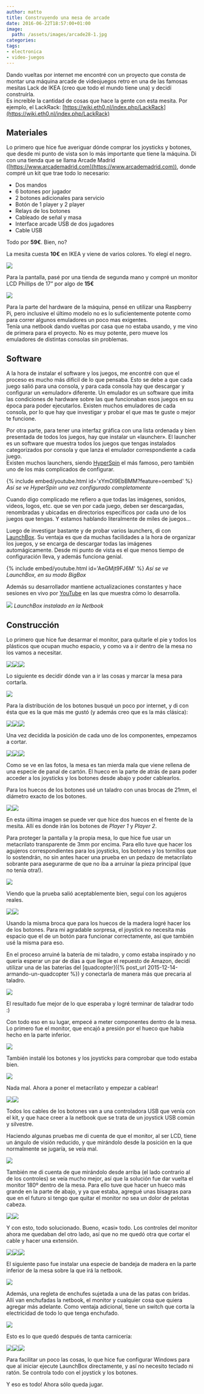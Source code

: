 ```yaml
---
author: matto
title: Construyendo una mesa de arcade
date: 2016-06-22T18:57:00+01:00
image: 
  path: /assets/images/arcade28-1.jpg
categories:
tags:
- electronica
- video-juegos
---
```


Dando vueltas por internet me encontré con un proyecto que consta de montar una máquina arcade de videojuegos retro en una de las famosas mesitas Lack de IKEA (creo que todo el mundo tiene una) y decidí construirla.  
Es increíble la cantidad de cosas que hace la gente con esta mesita. Por ejemplo, el LackRack: [https://wiki.eth0.nl/index.php/LackRack](https://wiki.eth0.nl/index.php/LackRack)

## Materiales

Lo primero que hice fue averiguar dónde comprar los joysticks y botones, que desde mi punto de vista son lo más importante que tiene la máquina. Di con una tienda que se llama Arcade Madrid ([https://www.arcademadrid.com](https://www.arcademadrid.com)), donde compré un kit que trae todo lo necesario:

- Dos mandos
- 6 botones por jugador
- 2 botones adicionales para servicio
- Botón de 1 player y 2 player
- Relays de los botones
- Cableado de señal y masa
- Interface arcade USB de dos jugadores
- Cable USB

Todo por **59€**. Bien, no?

La mesita cuesta **10€** en IKEA y viene de varios colores. Yo elegí el negro.

![](/assets/images/lack.jpg)

Para la pantalla, pasé por una tienda de segunda mano y compré un monitor LCD Phillips de 17” por algo de **15€**

![](/assets/images/mon_pic.jpg)

Para la parte del hardware de la máquina, pensé en utilizar una Raspberry Pi, pero inclusive el último modelo no es lo suficientemente potente como para correr algunos emuladores un poco mas exigentes.  
Tenía una netbook dando vueltas por casa que no estaba usando, y me vino de primera para el proyecto. No es muy potente, pero mueve los emuladores de distintas consolas sin problemas.

## Software

A la hora de instalar el software y los juegos, me encontré con que el proceso es mucho más difícil de lo que pensaba. Esto se debe a que cada juego salió para una consola, y para cada consola hay que descargar y configurar un «emulador» diferente. Un emulador es un software que imita las condiciones de hardware sobre las que funcionaban esos juegos en su época para poder ejecutarlos. Existen muchos emuladores de cada consola, por lo que hay que investigar y probar el que mas te guste o mejor te funcione.

Por otra parte, para tener una interfaz gráfica con una lista ordenada y bien presentada de todos los juegos, hay que instalar un «launcher». El launcher es un software que muestra todos los juegos que tengas instalados categorizados por consola y que lanza el emulador correspondiente a cada juego.  
Existen muchos launchers, siendo [HyperSpin](https://www.hyperspin-fe.com/) el más famoso, pero también uno de los más complicados de configurar.

{% include embed/youtube.html id='xYmOI9EbBMM?feature=oembed' %}
_Así se ve HyperSpin una vez configurado completamente_

Cuando digo complicado me refiero a que todas las imágenes, sonidos, videos, logos, etc. que se ven por cada juego, deben ser descargadas, renombradas y ubicadas en directorios específicos por cada uno de los juegos que tengas. Y estamos hablando literalmente de miles de juegos...

Luego de investigar bastante y de probar varios launchers, di con [LaunchBox](https://www.launchbox-app.com). Su ventaja es que da muchas facilidades a la hora de organizar los juegos, y se encarga de descargar todas las imágenes automágicamente. Desde mi punto de vista es el que menos tiempo de configuración lleva, y además funciona genial.

{% include embed/youtube.html id='AeGMjt9FJ6M' %}
_Así se ve LaunchBox, en su modo BigBox_

Además su desarrollador mantiene actualizaciones constantes y hace sesiones en vivo por [YouTube](https://www.youtube.com/channel/UCSIht6UXIEXIgz4eXAEShxA) en las que muestra cómo lo desarrolla.

![](/assets/images/launchbox.jpg)
_LaunchBox instalado en la Netbook_

## Construcción

Lo primero que hice fue desarmar el monitor, para quitarle el pie y todos los plásticos que ocupan mucho espacio, y como va a ir dentro de la mesa no los vamos a necesitar.

![](/assets/images/arcade1.jpg)![](/assets/images/arcade2.jpg)![](/assets/images/arcade3.jpg)

Lo siguiente es decidir dónde van a ir las cosas y marcar la mesa para cortarla.

![](/assets/images/arcade4.jpg)

Para la distribución de los botones busqué un poco por internet, y di con ésta que es la que más me gustó (y además creo que es la más clásica):

![](/assets/images/button_layout.jpg)![](/assets/images/arcade5.jpg)![](/assets/images/arcade6.jpg)

Una vez decidida la posición de cada uno de los componentes, empezamos a cortar.

![](/assets/images/arcade7.jpg)![](/assets/images/arcade8.jpg)![](/assets/images/arcade9.jpg)

Como se ve en las fotos, la mesa es tan mierda mala que viene rellena de una especie de panal de cartón. El hueco en la parte de atrás de para poder acceder a los joysticks y los botones desde abajo y poder cablearlos.

Para los huecos de los botones usé un taladro con unas brocas de 21mm, el diámetro exacto de los botones.

![](/assets/images/arcade10.jpg)![](/assets/images/arcade11.jpg)

En esta última imagen se puede ver que hice dos huecos en el frente de la mesita. Allí es donde irán los botones de _Player 1_ y _Player 2_.

Para proteger la pantalla y la propia mesa, lo que hice fue usar un metacrilato transparente de 3mm por encima. Para ello tuve que hacer los agujeros correspondientes para los joysticks, los botones y los tornillos que lo sostendrán, no sin antes hacer una prueba en un pedazo de metacrilato sobrante para asegurarme de que no iba a arruinar la pieza principal (que no tenía otra!).

![](/assets/images/arcade12.jpg)

Viendo que la prueba salió aceptablemente bien, seguí con los agujeros reales.

![](/assets/images/arcade13.jpg)![](/assets/images/arcade14.jpg)

Usando la misma broca que para los huecos de la madera logré hacer los de los botones. Para mi agradable sorpresa, el joystick no necesita más espacio que el de un botón para funcionar correctamente, así que también usé la misma para eso.

En el proceso arruiné la batería de mi taladro, y como estaba inspirado y no quería esperar un par de días a que llegue el repuesto de Amazon, decidí utilizar una de las baterías del [quadcopter]({% post_url 2015-12-14-armando-un-quadcopter %}) y conectarla de manera más que precaria al taladro.

![](/assets/images/arcade15.jpg)

El resultado fue mejor de lo que esperaba y logré terminar de taladrar todo :)

Con todo eso en su lugar, empecé a meter componentes dentro de la mesa. Lo primero fue el monitor, que encajó a presión por el hueco que había hecho en la parte inferior.

![](/assets/images/arcade16.jpg)

También instalé los botones y los joysticks para comprobar que todo estaba bien.

![](/assets/images/arcade17.jpg)

Nada mal. Ahora a poner el metacrilato y empezar a cablear!

![](/assets/images/arcade18.jpg)![](/assets/images/arcade19.jpg)

Todos los cables de los botones van a una controladora USB que venía con el kit, y que hace creer a la netbook que se trata de un joystick USB común y silvestre.

Haciendo algunas pruebas me di cuenta de que el monitor, al ser LCD, tiene un ángulo de visión reducido, y que mirándolo desde la posición en la que normalmente se jugaría, se veía mal.

![](/assets/images/viewing-angles.jpg)

También me di cuenta de que mirándolo desde arriba (el lado contrario al de los controles) se veía mucho mejor, así que la solución fue dar vuelta el monitor 180º dentro de la mesa. Para ello tuve que hacer un hueco más grande en la parte de abajo, y ya que estaba, agregué unas bisagras para que en el futuro si tengo que quitar el monitor no sea un dolor de pelotas cabeza.

![](/assets/images/arcade20.jpg)![](/assets/images/arcade21.jpg)

Y con esto, todo solucionado. Bueno, «casi» todo. Los controles del monitor ahora me quedaban del otro lado, así que no me quedó otra que cortar el cable y hacer una extensión.

![](/assets/images/arcade22.jpg)![](/assets/images/arcade23.jpg)![](/assets/images/arcade24.jpg)

El siguiente paso fue instalar una especie de bandeja de madera en la parte inferior de la mesa sobre la que irá la netbook.

![](/assets/images/arcade25.jpg)

Además, una regleta de enchufes sujetada a una de las patas con bridas. Allí van enchufadas la netbook, el monitor y cualquier cosa que quiera agregar más adelante. Como ventaja adicional, tiene un switch que corta la electricidad de todo lo que tenga enchufado.

![](/assets/images/arcade26.jpg)

Esto es lo que quedó después de tanta carnicería:

![](/assets/images/arcade27.jpg)![](/assets/images/arcade28.jpg)![](/assets/images/arcade29.jpg)

Para facilitar un poco las cosas, lo que hice fue configurar Windows para que al iniciar ejecute LaunchBox directamente, y así no necesito teclado ni ratón. Se controla todo con el joystick y los botones.

Y eso es todo! Ahora sólo queda jugar.
